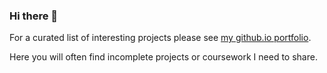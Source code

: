 ### Hi there 👋

For a curated list of interesting projects please see [my github.io portfolio](https://andrewluyt.github.io/).

Here you will often find incomplete projects or coursework I need to share.
<!--
**AndrewLuyt/andrewluyt** is a ✨ _special_ ✨ repository because its `README.md` (this file) appears on your GitHub profile.

Here are some ideas to get you started:

- 🔭 I’m currently working on ...
- 🌱 I’m currently learning ...
- 👯 I’m looking to collaborate on ...
- 🤔 I’m looking for help with ...
- 💬 Ask me about ...
- 📫 How to reach me: ...
- 😄 Pronouns: ...
- ⚡ Fun fact: ...
-->

